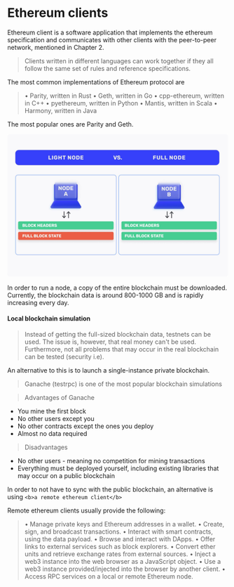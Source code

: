 # Ethereum clients

Ethereum client is a software application that implements the ethereum specification and communicates with other clients with the peer-to-peer network, mentioned in Chapter 2.

> Clients written in different languages can work together if they all follow the same set of rules and reference specifications.

The most common implementations of Ethereum protocol are

> • Parity, written in Rust
> • Geth, written in Go
> • cpp-ethereum, written in C++
> • pyethereum, written in Python
> • Mantis, written in Scala
> • Harmony, written in Java

The most popular ones are Parity and Geth.

![1678311010986](image/Chapter3-EthereumClients/1678311010986.png)

In order to run a node, a copy of the entire blockchain must be downloaded. Currently, the blockchain data is around 800-1000 GB and is rapidly increasing every day.

<h4> Local blockchain simulation </h4>

> Instead of getting the full-sized blockchain data, testnets can be used. The issue is, however, that real money can't be used. Furthermore, not all problems that may occur in the real blockchain can be tested (security i.e).

An alternative to this is to launch a single-instance private blockchain. 

> Ganache (testrpc) is one of the most popular blockchain simulations

> Advantages of Ganache

- You mine the first block
- No other users except you
- No other contracts except the ones you deploy
- Almost no data required

> Disadvantages

- No other users - meaning no competition for mining transactions
- Everything must be deployed yourself, including existing libraries that may occur on a public blockchain

In order to not have to sync with the public blockchain, an alternative is using `<b>a remote ethereum client</b>`

Remote ethereum clients usually provide the following:

> • Manage private keys and Ethereum addresses in a wallet.
> • Create, sign, and broadcast transactions.
> • Interact with smart contracts, using the data payload.
> • Browse and interact with DApps.
> • Offer links to external services such as block explorers.
> • Convert ether units and retrieve exchange rates from external sources.
> • Inject a web3 instance into the web browser as a JavaScript object.
> • Use a web3 instance provided/injected into the browser by another client.
> • Access RPC services on a local or remote Ethereum node.
